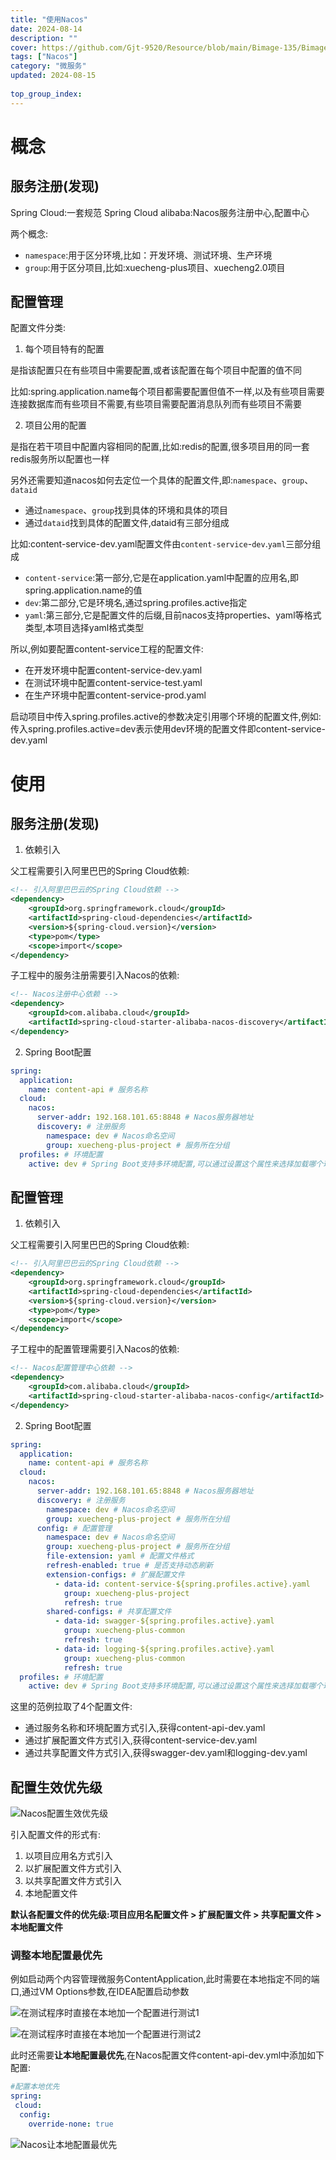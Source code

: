 ```yaml
---
title: "使用Nacos"
date: 2024-08-14
description: ""
cover: https://github.com/Gjt-9520/Resource/blob/main/Bimage-135/Bimage103.jpg?raw=true
tags: ["Nacos"]
category: "微服务"
updated: 2024-08-15
  
top_group_index: 
---
```


# 概念

## 服务注册(发现)

Spring Cloud:一套规范
Spring Cloud alibaba:Nacos服务注册中心,配置中心

两个概念:
- `namespace`:用于区分环境,比如：开发环境、测试环境、生产环境
- `group`:用于区分项目,比如:xuecheng-plus项目、xuecheng2.0项目

## 配置管理

配置文件分类:
1. 每个项目特有的配置

是指该配置只在有些项目中需要配置,或者该配置在每个项目中配置的值不同

比如:spring.application.name每个项目都需要配置但值不一样,以及有些项目需要连接数据库而有些项目不需要,有些项目需要配置消息队列而有些项目不需要

2. 项目公用的配置

是指在若干项目中配置内容相同的配置,比如:redis的配置,很多项目用的同一套redis服务所以配置也一样

另外还需要知道nacos如何去定位一个具体的配置文件,即:`namespace`、`group`、`dataid`
- 通过`namespace`、`group`找到具体的环境和具体的项目
- 通过`dataid`找到具体的配置文件,dataid有三部分组成

比如:content-service-dev.yaml配置文件由`content-service`-`dev`.`yaml`三部分组成
- `content-service`:第一部分,它是在application.yaml中配置的应用名,即spring.application.name的值
- `dev`:第二部分,它是环境名,通过spring.profiles.active指定
- `yaml`:第三部分,它是配置文件的后缀,目前nacos支持properties、yaml等格式类型,本项目选择yaml格式类型

所以,例如要配置content-service工程的配置文件:                       
- 在开发环境中配置content-service-dev.yaml         
- 在测试环境中配置content-service-test.yaml               
- 在生产环境中配置content-service-prod.yaml                      

启动项目中传入spring.profiles.active的参数决定引用哪个环境的配置文件,例如:传入spring.profiles.active=dev表示使用dev环境的配置文件即content-service-dev.yaml

# 使用

## 服务注册(发现)

1. 依赖引入

父工程需要引入阿里巴巴的Spring Cloud依赖:

```xml
<!-- 引入阿里巴巴云的Spring Cloud依赖 -->
<dependency>
    <groupId>org.springframework.cloud</groupId>
    <artifactId>spring-cloud-dependencies</artifactId>
    <version>${spring-cloud.version}</version>
    <type>pom</type>
    <scope>import</scope>
</dependency>
```

子工程中的服务注册需要引入Nacos的依赖:

```xml
<!-- Nacos注册中心依赖 -->
<dependency>
    <groupId>com.alibaba.cloud</groupId>
    <artifactId>spring-cloud-starter-alibaba-nacos-discovery</artifactId>
</dependency>
```

2. Spring Boot配置

```yml
spring:
  application:
    name: content-api # 服务名称
  cloud:
    nacos:
      server-addr: 192.168.101.65:8848 # Nacos服务器地址
      discovery: # 注册服务
        namespace: dev # Nacos命名空间
        group: xuecheng-plus-project # 服务所在分组
  profiles: # 环境配置
    active: dev # Spring Boot支持多环境配置,可以通过设置这个属性来选择加载哪个环境下的配置
```

## 配置管理

1. 依赖引入

父工程需要引入阿里巴巴的Spring Cloud依赖:

```xml
<!-- 引入阿里巴巴云的Spring Cloud依赖 -->
<dependency>
    <groupId>org.springframework.cloud</groupId>
    <artifactId>spring-cloud-dependencies</artifactId>
    <version>${spring-cloud.version}</version>
    <type>pom</type>
    <scope>import</scope>
</dependency>
```

子工程中的配置管理需要引入Nacos的依赖:

```xml
<!-- Nacos配置管理中心依赖 -->
<dependency>
    <groupId>com.alibaba.cloud</groupId>
    <artifactId>spring-cloud-starter-alibaba-nacos-config</artifactId>
</dependency>
```

2. Spring Boot配置

```yml
spring:
  application:
    name: content-api # 服务名称
  cloud:
    nacos:
      server-addr: 192.168.101.65:8848 # Nacos服务器地址
      discovery: # 注册服务
        namespace: dev # Nacos命名空间
        group: xuecheng-plus-project # 服务所在分组
      config: # 配置管理
        namespace: dev # Nacos命名空间
        group: xuecheng-plus-project # 服务所在分组
        file-extension: yaml # 配置文件格式
        refresh-enabled: true # 是否支持动态刷新
        extension-configs: # 扩展配置文件
          - data-id: content-service-${spring.profiles.active}.yaml
            group: xuecheng-plus-project
            refresh: true
        shared-configs: # 共享配置文件
          - data-id: swagger-${spring.profiles.active}.yaml
            group: xuecheng-plus-common
            refresh: true
          - data-id: logging-${spring.profiles.active}.yaml
            group: xuecheng-plus-common
            refresh: true
  profiles: # 环境配置
    active: dev # Spring Boot支持多环境配置,可以通过设置这个属性来选择加载哪个环境下的配置
```

这里的范例拉取了4个配置文件:
- 通过服务名称和环境配置方式引入,获得content-api-dev.yaml
- 通过扩展配置文件方式引入,获得content-service-dev.yaml
- 通过共享配置文件方式引入,获得swagger-dev.yaml和logging-dev.yaml

## 配置生效优先级

![Nacos配置生效优先级](../images/Nacos配置生效优先级.png)

引入配置文件的形式有:
1. 以项目应用名方式引入
2. 以扩展配置文件方式引入
3. 以共享配置文件方式引入
4. 本地配置文件

**默认各配置文件的优先级:项目应用名配置文件 > 扩展配置文件 > 共享配置文件 > 本地配置文件**

### 调整本地配置最优先

例如启动两个内容管理微服务ContentApplication,此时需要在本地指定不同的端口,通过VM Options参数,在IDEA配置启动参数

![在测试程序时直接在本地加一个配置进行测试1](../images/在测试程序时直接在本地加一个配置进行测试1.png)

![在测试程序时直接在本地加一个配置进行测试2](../images/在测试程序时直接在本地加一个配置进行测试2.png)

此时还需要**让本地配置最优先**,在Nacos配置文件content-api-dev.yml中添加如下配置:

```yml
#配置本地优先
spring:
 cloud:
  config:
    override-none: true
```

![Nacos让本地配置最优先](../images/Nacos让本地配置最优先.png)